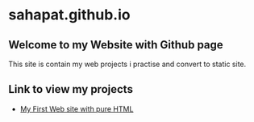 # sahapat.github.io
## Welcome to my Website with Github page

This site is contain my web projects i practise and convert to static site.

## Link to view my projects
<ul>
    <li><a href="https://sahapat.github.io/InspireTale_FirstWebsite/">My First Web site with pure HTML</a></li></ul>
